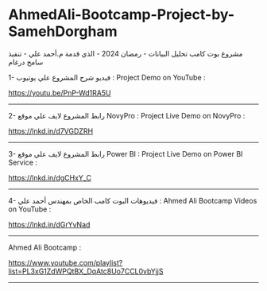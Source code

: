 # AhmedAli-Bootcamp-Project-by-SamehDorgham
مشروع بوت كامب تحليل البيانات - رمضان 2024 - الذي قدمة م.أحمد علي - تنفيذ سامح درغام


1- فيديو شرح المشروع علي يوتيوب :
Project Demo on YouTube :

https://youtu.be/PnP-Wd1RA5U

---------------------------------------------------------------------------

2- رابط المشروع لايف علي موقع NovyPro :
Project Live Demo on NovyPro :

https://lnkd.in/d7VGDZRH

---------------------------------------------------------------------------

3- رابط المشروع لايف علي موقع Power BI :
Project Live Demo on Power BI Service :

https://lnkd.in/dgCHxY_C

---------------------------------------------------------------------------

4- فيديوهات البوت كامب الخاص بمهندس أحمد علي :
Ahmed Ali Bootcamp Videos on YouTube :

https://lnkd.in/dGrYvNad

---------------------------------------------------------------------------

Ahmed Ali Bootcamp :

https://www.youtube.com/playlist?list=PL3xG1ZdWPQtBX_DqAtc8Uo7CCL0vbYjjS

---------------------------------------------------------------------------
